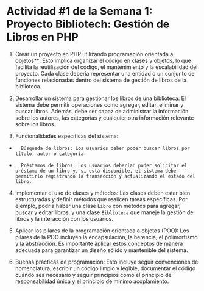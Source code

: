 # Actividad #1 de la Semana 1: Proyecto Bibliotech: Gestión de Libros en PHP

1. Crear un proyecto en PHP utilizando programación orientada a objetos**: Esto implica organizar el código en clases y objetos, lo que facilita la reutilización del código, el mantenimiento y la escalabilidad del proyecto. Cada clase debería representar una entidad o un conjunto de funciones relacionadas dentro del sistema de gestión de libros de la biblioteca.

2. Desarrollar un sistema para gestionar los libros de una biblioteca: El sistema debe permitir operaciones como agregar, editar, eliminar y buscar libros. Además, debe ser capaz de administrar la información sobre los autores, las categorías y cualquier otra información relevante sobre los libros.

3. Funcionalidades específicas del sistema:
-       Búsqueda de libros: Los usuarios deben poder buscar libros por título, autor o categoría.
-       Préstamos de libros: Los usuarios deberían poder solicitar el préstamo de un libro y, si está disponible, el sistema debe permitirlo registrando la transacción y actualizando el estado del libro.

4. Implementar el uso de clases y métodos: Las clases deben estar bien estructuradas y definir métodos que realicen tareas específicas. Por ejemplo, podría haber una clase `Libro` con métodos para agregar, buscar y editar libros, y una clase `Biblioteca` que maneje la gestión de libros y la interacción con los usuarios.

5. Aplicar los pilares de la programación orientada a objetos (POO): Los pilares de la POO incluyen la encapsulación, la herencia, el polimorfismo y la abstracción. Es importante aplicar estos conceptos de manera adecuada para garantizar un diseño sólido y mantenible del sistema.

6. Buenas prácticas de programación: Esto incluye seguir convenciones de nomenclatura, escribir un código limpio y legible, documentar el código cuando sea necesario y seguir principios como el principio de responsabilidad única y el principio de mínimo acoplamiento.
